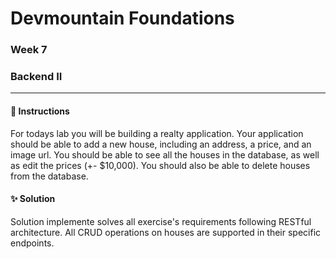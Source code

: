 # Devmountain Foundations
### Week 7
### Backend II

---

#### :dart: Instructions
For todays lab you will be building a realty application. Your application should be able to add a new house, including an address, a price, and an image url. You should be able to see all the houses in the database, as well as edit the prices (+- $10,000). You should also be able to delete houses from the database.

#### :sparkles: Solution
Solution implemente solves all exercise's requirements following RESTful architecture. All CRUD operations on houses are supported in their specific endpoints.
